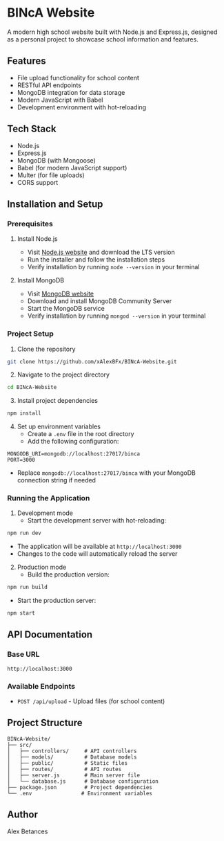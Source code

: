 # BINcA Website

A modern high school website built with Node.js and Express.js, designed as a personal project to showcase school information and features.

## Features

- File upload functionality for school content
- RESTful API endpoints
- MongoDB integration for data storage
- Modern JavaScript with Babel
- Development environment with hot-reloading

## Tech Stack

- Node.js
- Express.js
- MongoDB (with Mongoose)
- Babel (for modern JavaScript support)
- Multer (for file uploads)
- CORS support

## Installation and Setup

### Prerequisites

1. Install Node.js
   - Visit [Node.js website](https://nodejs.org/) and download the LTS version
   - Run the installer and follow the installation steps
   - Verify installation by running `node --version` in your terminal

2. Install MongoDB
   - Visit [MongoDB website](https://www.mongodb.com/try/download/community)
   - Download and install MongoDB Community Server
   - Start the MongoDB service
   - Verify installation by running `mongod --version` in your terminal

### Project Setup

1. Clone the repository
```bash
git clone https://github.com/xAlexBFx/BINcA-Website.git
```

2. Navigate to the project directory
```bash
cd BINcA-Website
```

3. Install project dependencies
```bash
npm install
```

4. Set up environment variables
   - Create a `.env` file in the root directory
   - Add the following configuration:
```
MONGODB_URI=mongodb://localhost:27017/binca
PORT=3000
```
   - Replace `mongodb://localhost:27017/binca` with your MongoDB connection string if needed

### Running the Application

1. Development mode
   - Start the development server with hot-reloading:
```bash
npm run dev
```
   - The application will be available at `http://localhost:3000`
   - Changes to the code will automatically reload the server

2. Production mode
   - Build the production version:
```bash
npm run build
```
   - Start the production server:
```bash
npm start
```

## API Documentation

### Base URL
`http://localhost:3000`

### Available Endpoints

- `POST /api/upload` - Upload files (for school content)

## Project Structure

```
BINcA-Website/
├── src/
│   ├── controllers/     # API controllers
│   ├── models/          # Database models
│   ├── public/          # Static files
│   ├── routes/          # API routes
│   ├── server.js        # Main server file
│   └── database.js      # Database configuration
├── package.json         # Project dependencies
└── .env                # Environment variables
```

## Author

Alex Betances
